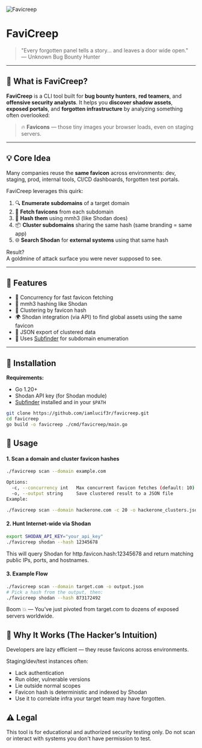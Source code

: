 
![Favicreep](https://github.com/user-attachments/assets/37e7b040-93fc-41a6-86fc-6d55a48fcf49)


# FaviCreep

> "Every forgotten panel tells a story... and leaves a door wide open."  
> — Unknown Bug Bounty Hunter

---

## 🎯 What is FaviCreep?

**FaviCreep** is a CLI tool built for **bug bounty hunters**, **red teamers**, and **offensive security analysts**. It helps you **discover shadow assets**, **exposed portals**, and **forgotten infrastructure** by analyzing something often overlooked:

> 🔥 **Favicons** — those tiny images your browser loads, even on staging servers.

---

## 💡 Core Idea

Many companies reuse the **same favicon** across environments: dev, staging, prod, internal tools, CI/CD dashboards, forgotten test portals.

FaviCreep leverages this quirk:

1. 🔍 **Enumerate subdomains** of a target domain
2. 🎨 **Fetch favicons** from each subdomain
3. 🧠 **Hash them** using mmh3 (like Shodan does)
4. 📦 **Cluster subdomains** sharing the same hash (same branding = same app)
5. 🌐 **Search Shodan** for **external systems** using that same hash

Result?  
A goldmine of attack surface you were never supposed to see.

---

## 🚀 Features

- 🔄 Concurrency for fast favicon fetching
- 🧮 mmh3 hashing like Shodan
- 🧠 Clustering by favicon hash
- 🌍 Shodan integration (via API) to find global assets using the same favicon
- 🧾 JSON export of clustered data
- 🔧 Uses [Subfinder](https://github.com/projectdiscovery/subfinder) for subdomain enumeration

---

## 🧱 Installation

**Requirements:**

- Go 1.20+
- Shodan API key (for Shodan module)
- [Subfinder](https://github.com/projectdiscovery/subfinder) installed and in your `$PATH`

```bash
git clone https://github.com/iamlucif3r/favicreep.git
cd favicreep
go build -o favicreep ./cmd/favicreep/main.go
```

## 🧪 Usage

#### 1. Scan a domain and cluster favicon hashes

```bash
./favicreep scan --domain example.com

Options:
  -c, --concurrency int   Max concurrent favicon fetches (default: 10)
  -o, --output string     Save clustered result to a JSON file
Example:

./favicreep scan --domain hackerone.com -c 20 -o hackerone_clusters.json
```

#### 2. Hunt Internet-wide via Shodan
```bash
export SHODAN_API_KEY="your_api_key"
./favicreep shodan --hash 12345678
```
This will query Shodan for http.favicon.hash:12345678 and return matching public IPs, ports, and hostnames.

#### 3. Example Flow

```bash
./favicreep scan --domain target.com -o output.json
# Pick a hash from the output, then:
./favicreep shodan --hash 873172492
```

Boom 💥 — You've just pivoted from target.com to dozens of exposed servers worldwide.

## 🧠 Why It Works (The Hacker’s Intuition)

Developers are lazy efficient — they reuse favicons across environments.

Staging/dev/test instances often:

- Lack authentication
- Run older, vulnerable versions
- Lie outside normal scopes
- Favicon hash is deterministic and indexed by Shodan
- Use it to correlate infra your target team may have forgotten.

## ⚠️ Legal

This tool is for educational and authorized security testing only.
Do not scan or interact with systems you don't have permission to test.

